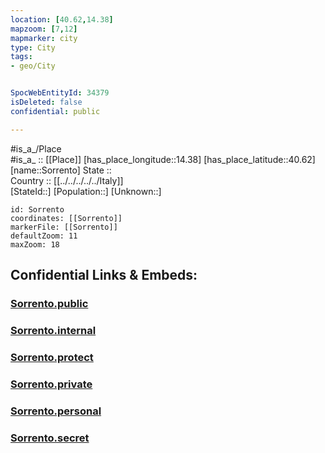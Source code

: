 ```yaml
---
location: [40.62,14.38] 
mapzoom: [7,12] 
mapmarker: city 
type: City
tags:
- geo/City


SpocWebEntityId: 34379
isDeleted: false
confidential: public

---
```

#is_a_/Place  
#is_a_ :: [[Place]] 
[has_place_longitude::14.38] 
[has_place_latitude::40.62] 
[name::Sorrento] 
State ::  
Country :: [[../../../../../Italy]]  
[StateId::] 
[Population::] 
[Unknown::] 


```leaflet
id: Sorrento
coordinates: [[Sorrento]] 
markerFile: [[Sorrento]] 
defaultZoom: 11 
maxZoom: 18
```


## Confidential Links & Embeds: 

### [Sorrento.public](/_public/\Earth\Continent\Europe\Europe~South\Italy\regions~Italy\Campania\Napoli.Province\CitySorrento.public.md) 

### [Sorrento.internal](/_internal/\Earth\Continent\Europe\Europe~South\Italy\regions~Italy\Campania\Napoli.Province\CitySorrento.internal.md) 

### [Sorrento.protect](/_protect/\Earth\Continent\Europe\Europe~South\Italy\regions~Italy\Campania\Napoli.Province\CitySorrento.protect.md) 

### [Sorrento.private](/_private/\Earth\Continent\Europe\Europe~South\Italy\regions~Italy\Campania\Napoli.Province\CitySorrento.private.md) 

### [Sorrento.personal](/_personal/\Earth\Continent\Europe\Europe~South\Italy\regions~Italy\Campania\Napoli.Province\CitySorrento.personal.md) 

### [Sorrento.secret](/_secret/\Earth\Continent\Europe\Europe~South\Italy\regions~Italy\Campania\Napoli.Province\CitySorrento.secret.md)

